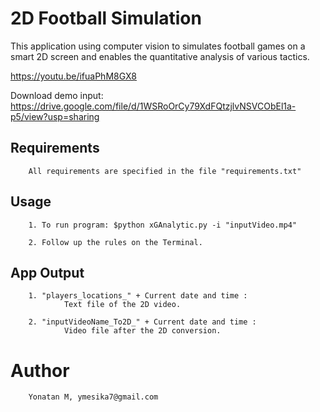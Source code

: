 # 2D Football Simulation

This application using computer vision to simulates football games on a smart 2D screen and enables the quantitative analysis of various tactics.

https://youtu.be/ifuaPhM8GX8

Download demo input:
https://drive.google.com/file/d/1WSRoOrCy79XdFQtzjlvNSVCObEl1a-p5/view?usp=sharing

## Requirements

        All requirements are specified in the file "requirements.txt"


## Usage

        1. To run program: $python xGAnalytic.py -i "inputVideo.mp4"

        2. Follow up the rules on the Terminal.


## App Output

        1. "players_locations_" + Current date and time :
                Text file of the 2D video.

        2. "inputVideoName_To2D_" + Current date and time :
                Video file after the 2D conversion.


# Author

        Yonatan M, ymesika7@gmail.com

